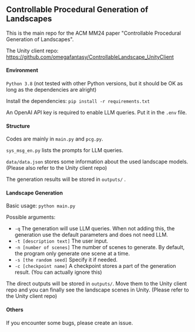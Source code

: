 ## Controllable Procedural Generation of Landscapes

This is the main repo for the ACM MM24 paper "Controllable Procedural Generation of Landscapes".

The Unity client repo: https://github.com/omegafantasy/ControllableLandscape_UnityClient

#### Environment

`Python 3.8` (not tested with other Python versions, but it should be OK as long as the dependencies are alright)

Install the dependencies: `pip install -r requirements.txt`

An OpenAI API key is required to enable LLM queries. Put it in the `.env` file.

#### Structure

Codes are mainly in `main.py` and `pcg.py`.

`sys_msg_en.py` lists the prompts for LLM queries.

`data/data.json` stores some information about the used landscape models. (Please also refer to the Unity client repo)

The generation results will be stored in `outputs/` .

#### Landscape Generation

Basic usage: `python main.py`

Possible arguments:

- `-q` The generation will use LLM queries. When not adding this, the generation use the default parameters and does not need LLM.
- `-t [description text]` The user input.
- `-n [number of scenes]`  The number of scenes to generate. By default, the program only generate one scene at a time.
- `-s [the random seed]` Specify it if needed.
- `-c [checkpoint name]` A checkpoint stores a part of the generation result. (You can actually ignore this)

The direct outputs will be stored in `outputs/`. Move them to the Unity client repo and you can finally see the landscape scenes in Unity. (Please refer to the Unity client repo)

#### Others

If you encounter some bugs, please create an issue.